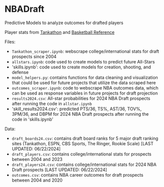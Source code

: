 # NBADraft
Predictive Models to analyze outcomes for drafted players

Player stats from [Tankathon](https://www.tankathon.com/) and [Basketball Reference](https://www.basketball-reference.com/)

Files:
- `Tankathon_scraper.ipynb`: webscrape college/international stats for draft prospects since 2004
- `allstars.ipynb`: code used to create models to predict future All-Stars
- 'skills.ipynb': code used to create models for creation, shooting, and defense
- `model_helpers.py`: contains functions for data cleaning and visualization that could be used for future projects that utilize the data scraped here
- `outcomes_scraper.ipynb`: code to webscrape NBA outcomes data, which can be used as response variables in future projects for draft projection
- `results2024.csv`: All-star probabilities for 2024 NBA Draft prospects after running the code in `allstar.ipynb`
- 'skill_results2024.csv': predicted PTS/36, TS%, AST/36, TOV%, 3PM/36, and DBPM for 2024 NBA Draft prospects after running the code in 'skills.ipynb'

Data: 
- `draft_boards24.csv`: contains draft board ranks for 5 major draft ranking sites (Tankathon, ESPN, CBS Sports, The Ringer, Rookie Scale) [LAST UPDATED: 06/22/2024]
- `draft_players.csv`: contains college/international stats for prospects between 2004 and 2023
- `draft_players24.csv`: contains college/international stats for 2024 NBA Draft prospects [LAST UPDATED: 06/22/2024]
- `outcomes.csv`: contains NBA career outcomes for draft prospects between 2004 and 2020
